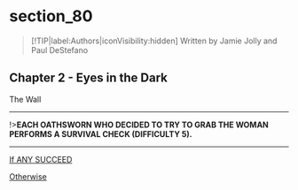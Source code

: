 
# section_80

>[!TIP|label:Authors|iconVisibility:hidden]
>Written by Jamie Jolly and Paul DeStefano

## Chapter 2 - Eyes in the Dark

The Wall

---

!>**EACH OATHSWORN WHO DECIDED TO TRY TO GRAB THE WOMAN PERFORMS A SURVIVAL CHECK (DIFFICULTY 5).** 

---

[If ANY SUCCEED](output/chapter2/section_82.md)

[Otherwise](output/chapter2/section_81.md)


